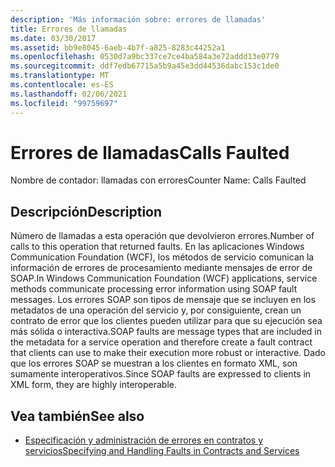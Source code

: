 ```yaml
---
description: 'Más información sobre: errores de llamadas'
title: Errores de llamadas
ms.date: 03/30/2017
ms.assetid: bb9e8045-6aeb-4b7f-a825-8283c44252a1
ms.openlocfilehash: 0530d7a9bc337ce7ce4ba584a3e72addd13e0779
ms.sourcegitcommit: ddf7edb67715a5b9a45e3dd44536dabc153c1de0
ms.translationtype: MT
ms.contentlocale: es-ES
ms.lasthandoff: 02/06/2021
ms.locfileid: "99759697"
---
```

# <a name="calls-faulted"></a><span data-ttu-id="198c5-103">Errores de llamadas</span><span class="sxs-lookup"><span data-stu-id="198c5-103">Calls Faulted</span></span>

<span data-ttu-id="198c5-104">Nombre de contador: llamadas con errores</span><span class="sxs-lookup"><span data-stu-id="198c5-104">Counter Name: Calls Faulted</span></span>  
  
## <a name="description"></a><span data-ttu-id="198c5-105">Descripción</span><span class="sxs-lookup"><span data-stu-id="198c5-105">Description</span></span>  

 <span data-ttu-id="198c5-106">Número de llamadas a esta operación que devolvieron errores.</span><span class="sxs-lookup"><span data-stu-id="198c5-106">Number of calls to this operation that returned faults.</span></span> <span data-ttu-id="198c5-107">En las aplicaciones Windows Communication Foundation (WCF), los métodos de servicio comunican la información de errores de procesamiento mediante mensajes de error de SOAP.</span><span class="sxs-lookup"><span data-stu-id="198c5-107">In Windows Communication Foundation (WCF) applications, service methods communicate processing error information using SOAP fault messages.</span></span> <span data-ttu-id="198c5-108">Los errores SOAP son tipos de mensaje que se incluyen en los metadatos de una operación del servicio y, por consiguiente, crean un contrato de error que los clientes pueden utilizar para que su ejecución sea más sólida o interactiva.</span><span class="sxs-lookup"><span data-stu-id="198c5-108">SOAP faults are message types that are included in the metadata for a service operation and therefore create a fault contract that clients can use to make their execution more robust or interactive.</span></span> <span data-ttu-id="198c5-109">Dado que los errores SOAP se muestran a los clientes en formato XML, son sumamente interoperativos.</span><span class="sxs-lookup"><span data-stu-id="198c5-109">Since SOAP faults are expressed to clients in XML form, they are highly interoperable.</span></span>  
  
## <a name="see-also"></a><span data-ttu-id="198c5-110">Vea también</span><span class="sxs-lookup"><span data-stu-id="198c5-110">See also</span></span>

- [<span data-ttu-id="198c5-111">Especificación y administración de errores en contratos y servicios</span><span class="sxs-lookup"><span data-stu-id="198c5-111">Specifying and Handling Faults in Contracts and Services</span></span>](../../specifying-and-handling-faults-in-contracts-and-services.md)

